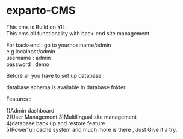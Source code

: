 exparto-CMS
===========
This cms is Build on YII .<br>
This cms all functionality with back-end site management<br>

For back-end : go to yourhostname/admin<br>
e.g localhost/admin<br>
username : admin<br>
password : demo<br>


Before all you have to set up database :<br>

database schema is available in database folder<br>



Features : <br>

1)Admin dashboard <br>
2)User Management
3)Multilingual site management<br>
4)database back up and restore feature <br>
5)Powerfull cache system and much more is there , Just Give it a try.<br>
